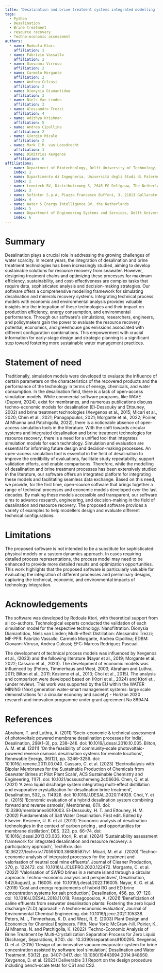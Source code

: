```yaml
---
title: 'Desalination and brine treatment systems integrated modelling framework: simulation and evaluation of water and resource recovery'
tags:
  - Python
  - Desalination
  - Brine treatment
  - resource recovery
  - Techno-economic assessment 
authors:
  - name: Rodoula Ktori
    affiliation: 1 
  - name: Fabrizio Vassallo
    affiliation: 2
  - name: Giovanni Virruso
    affiliation: 2
  - name: Carmelo Morgante
    affiliation: 2
  - name: Andrea Culcasi
    affiliation: 2
  - name: Dionysia Diamantidou
    affiliation: 3
  - name: Niels Van Linden
    affiliation: 3
  - name: Alessandro Trezzi
    affiliation: 4
  - name: Adithya Krishnan
    affiliation: 5
  - name: Andrea Cipollina
    affiliation: 2
  - name: Giorgio Micale
    affiliation: 2
  - name: Mark C.M. van Loosdrecht
    affiliation: 1
  - name: Dimitrios Xevgenos
    affiliation: 6
affiliations:
  - name: Department of Biotechnology, Delft University of Technology, Van der Maasweg 9, 2629 HZ, Delft, The Netherlands
    index: 1
  - name: Dipartimento di Ingegneria, Università degli Studi di Palermo - viale delle Scienze Ed.6, 90128 Palermo, Italy
    index: 2
  - name: Lenntech BV, Distributieweg 3, 2645 EG Delfgauw, The Netherlands
    index: 3
  - name: Sofinter S.p.A, Piazza Francesco Buffoni, 3, 21013 Gallarate VA, Italy
    index: 4
  - name: Water & Energy Intelligence BV, the Netherlands
    index: 5
  - name: Department of Engineering Systems and Services, Delft University of Technology, Jaffalaan 5, 2628 BX Delft, The Netherlands
    index: 6
---
```


# Summary 

Desalination plays a crucial role in addressing the growing challenges of water scarcity. In recent years, the integration of desalination and brine treatment technologies has been increasingly studied, aiming to develop sustainable solutions for resource recovery from seawater. However, designing treatment chains and optimizing these processes for maximum efficiency, sustainability, and cost-effectiveness are complex tasks that require data, sophisticated analysis and decision-making strategies.
Our software offers a comprehensive modelling framework for simulating desalination and minerals recovery systems. Integrating technical process models with economic and environmental analysis provides valuable insights into the integration of these technologies and their impact on production efficiency, energy consumption, and environmental performance.
Through our software's simulations, researchers, engineers, and policymakers gain the power to evaluate the resource recovery potential, economics, and greenhouse gas emissions associated with different configuration combinations. This empowerment with crucial information for early-stage design and strategic planning is a significant step toward fostering more sustainable water management practices.

# Statement of need
Traditionally, simulation models were developed to evaluate the influence of certain parameters on the characteristics of the recovered products and the performance of the technology in terms of energy, chemicals, and water consumption. In the desalination field, there is a lack of open-access simulation models. While commercial software programs, like WAVE (Dupont, 2024), exist for membranes, and numerous publications discuss techno-economic models for desalination (El-Dessouky and Ettouney, 2002) and brine treatment technologies (Xevgenos et al., 2015; Micari et al., 2020; Chen et al., 2021; Panagopoulos, 2021; Morgante et al., 2022; Poirier, Al Mhanna and Patchigolla, 2022), there is a noticeable absence of open-access simulation tools in the literature. With the shift towards circular systems and integrated desalination and brine treatment technologies for resource recovery, there is a need for a unified tool that integrates simulation models for each technology. 
Simulation and evaluation are essential for informing future design and decision-making processes. An open-access simulation tool is essential in the field of desalination to improve the credibility of evaluations, facilitate study repeatability, support validation efforts, and enable comparisons.
Therefore, while the modelling of desalination and brine treatment processes has been extensively studied in the literature, our software offers an integrated platform for integrating these models and facilitating seamless data exchange. Based on this need, we provide, for the first time, open-source software that brings together a range of technical processes and economic models developed over the last decades. By making these models accessible and transparent, our software aims to advance research, engineering, and decision-making in the field of desalination and resource recovery.
The proposed software provides a variety of examples to help modellers design and evaluate different technical configurations. 

# Limitations 
The proposed software is not intended to be a substitute for sophisticated physical models or a system dynamics approach. In cases requiring detailed process representations, the process model may need to be enhanced to provide more detailed results and optimization opportunities. This work highlights that the proposed software is particularly valuable for evaluating the integration of different processes and preliminary designs, capturing the technical, economic, and environmental impacts of technology integration. 

# Acknowledgements 
The software was developed by Rodoula Ktori, with theoretical support from all co-authors. Technological experts conducted the validation of each simulation model for the respective technology: Nanofiltration: Dionysia Diamantidou, Niels van Linden; Multi-effect Distillation: Alessandro Trezzi; MF-PFR: Fabrizio Vassallo, Carmelo Morgante, Andrea Cipollina; EDBM: Giovanni Virruso, Andrea Culcasi; EFC: Marcos Rodriguez Pascual.

The development of technical process models was influenced by Xevgenos et al., (2023) and the following literature (Nayar et al., 2019; Morgante et al., 2022; Cassaro et al., 2023). The development of economic models was influenced by (Peters, Timmerhaus and West, 2003; Abraham and Luthra, 2011; Bilton et al., 2011; Kesieme et al., 2013; Choi et al., 2015). The analysis and comparison were developed based on (Ktori et al., 2024) and Ktori et., (under review). 
This work was supported by the EU within the WATER MINING (Next generation water-smart management systems: large scale demonstrations for a circular economy and society) - Horizon 2020 research and innovation programme under grant agreement No 869474.

# References 
Abraham, T. and Luthra, A. (2011) ‘Socio-economic & technical assessment of photovoltaic powered membrane desalination processes for India’, Desalination, 268(1–3), pp. 238–248. doi: 10.1016/j.desal.2010.10.035.
Bilton, A. M. et al. (2011) ‘On the feasibility of community-scale photovoltaic-powered reverse osmosis desalination systems for remote locations’, Renewable Energy, 36(12), pp. 3246–3256. doi: 10.1016/j.renene.2011.03.040.
Cassaro, C. et al. (2023) ‘Electrodialysis with Bipolar Membranes for the Sustainable Production of Chemicals from Seawater Brines at Pilot Plant Scale’, ACS Sustainable Chemistry and Engineering, 11(7). doi: 10.1021/acssuschemeng.2c06636.
Chen, Q. et al. (2021) ‘A zero liquid discharge system integrating multi-effect distillation and evaporative crystallization for desalination brine treatment’, Desalination, 502, p. 114928. doi: 10.1016/J.DESAL.2020.114928.
Choi, Y. et al. (2015) ‘Economic evaluation of a hybrid desalination system combining forward and reverse osmosis’, Membranes, 6(1). doi: 10.3390/membranes6010003.
El-Dessouky, H. T. and Ettouney, H. M. (2002) Fundamentals of Salt Water Desalination. First edit. Edited by Elsevier.
Kesieme, U. K. et al. (2013) ‘Economic analysis of desalination technologies in the context of carbon pricing , and opportunities for membrane distillation’, DES, 323, pp. 66–74. doi: 10.1016/j.desal.2013.03.033.
Ktori, R. et al. (2024) ‘Sustainability assessment framework for integrated desalination and resource recovery: a participatory approach’, TechRxiv. doi: 10.36227/techrxiv.170595103.36689587/v1.
Micari, M. et al. (2020) ‘Techno-economic analysis of integrated processes for the treatment and valorisation of neutral coal mine effluents’, Journal of Cleaner Production, 270, p. 122472. doi: 10.1016/J.JCLEPRO.2020.122472.
Morgante, C. et al. (2022) ‘Valorisation of SWRO brines in a remote island through a circular approach: Techno-economic analysis and perspectives’, Desalination, 542(August), p. 116005. doi: 10.1016/j.desal.2022.116005.
Nayar, K. G. et al. (2019) ‘Cost and energy requirements of hybrid RO and ED brine concentration systems for salt production’, Desalination, 456, pp. 97–120. doi: 10.1016/J.DESAL.2018.11.018.
Panagopoulos, A. (2021) ‘Beneficiation of saline effluents from seawater desalination plants: Fostering the zero liquid discharge (ZLD) approach - A techno-economic evaluation’, Journal of Environmental Chemical Engineering. doi: 10.1016/j.jece.2021.105338.
Peters, M. ., Timmerhaus, K. D. and West, R. E. (2003) Plant Design and Economics for Chemical Engineers. Fifth. New York: McGraw-hill.
Poirier, K., Al Mhanna, N. and Patchigolla, K. (2022) ‘Techno-Economic Analysis of Brine Treatment by Multi-Crystallization Separation Process for Zero Liquid Discharge’, Separations, 9(10). doi: 10.3390/separations9100295.
Xevgenos, D. et al. (2015) ‘Design of an innovative vacuum evaporator system for brine concentration assisted by software tool simulation’, Desalination and Water Treatment, 53(12), pp. 3407–3417. doi: 10.1080/19443994.2014.948660.
Xevgenos, D. et al. (2023) Deliverable 3.1 Report on the design procedure including bench-scale tests for CS1 and CS2.
